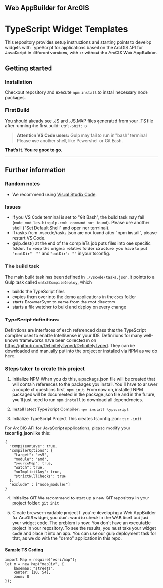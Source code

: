 ## Web AppBuilder for ArcGIS
# TypeScript Widget Templates
This repository provides setup instructions and starting points to develop widgets with TypeScript for applications based on the ArcGIS API for JavaScript in different versions, with or without the ArcGIS Web AppBuilder.

## Getting started
### Installation
Checkout repository and execute ```npm install``` to install necessary node packages.

### First Build
You should already see .JS and .JS.MAP files generated from your .TS file after running the first build: ```Ctrl-Shift B```

> **Attention VS Code users:** Gulp may fail to run in "bash" terminal. Please use another shell, like Powershell or Git Bash.

**That's it. You're good to go.**


---

## Further information

### Random notes
* We recommend using [Visual Studio Code](https://code.visualstudio.com).

### Issues
* If you VS Code terminal is set to "Git Bash", the build task may fail (```node_modules.bingulp.cmd: command not found```). Please use another shell ("Set Default Shell" and open ner terminal).
* If tasks from .vscode/tasks.json are not found after "npm install", please restart VS Code.
* gulp.dest() at the end of the compileTs job puts files into one specific folder. To keep the original relative folder structure, you have to put ```"rootDir": ""``` and ```"outDir": ""``` in your tsconfig. 

### The build task
The main build task has been defined in ```./vscode/tasks.json```. It points to a Gulp task called ```watchCompileDeploy```, which 
* builds the TypeScript files
* copies them over into the demo applications in the ```docs``` folder 
* starts BrowserSync to serve from the root directory
* starts a file watcher to build and deploy on every change

### TypeScript definitions
Definitions are interfaces of each referenced class that the TypeScript compiler uses to enable Intellisense in your IDE. Definitions for many well-known frameworks have been collected in on https://github.com/DefinitelyTyped/DefinitelyTyped. They can be downloaded and manually put into the project or installed via NPM as we do here.

### Steps taken to create this project
1. Initialize NPM
When you do this, a package.json file will be created that will contain references to the packages you install. You'll have to answer a couple of questions first: ```npm init```. From now on, installed NPM packaged will be documented in the package.json file and in the future, you'll just need to run ```npm install``` to download all dependencies. 

2. Install latest TypeScript Compiler: ```npm install typescript```

3. Initialize TypeScript Project
This creates tsconfig.json: ```tsc -init```

For ArcGIS API for JavaScript applications, please modify your **tsconfig.json** like this:
```
{
  "compileOnSave": true,
  "compilerOptions": {
    "target": "es5",
    "module": "amd",
    "sourceMap": true,
    "watch": true,
    "noImplicitAny": true,
    "strictNullChecks": true
  },
  "exclude" : ["node_modules"]
}
```

4. Initialize GIT
We recommend to start up a new GIT repository in your project folder: ```git init```

5. Create browser-readable project
If you're developing a Web AppBuilder for ArcGIS widget, you don't want to check in the WAB itself but just your widget code. The problem is now: You don't have an executable project in your repository. To see the results, you must take your widget code and place it into an app. You can use our gulp deployment task for that, as we do with the "demo" application in this repo.

#### Sample TS Coding
```
import Map = require("esri/map");
let m = new Map("mapDiv", {
    basemap: "streets",
    center: [10, 54],
    zoom: 8
});
```